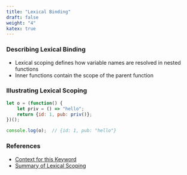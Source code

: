 ```yaml
---
title: "Lexical Binding"
draft: false
weight: "4"
katex: true
---
```


### Describing Lexical Binding
- Lexical scoping defines how variable names are resolved in nested functions
- Inner functions contain the scope of the parent function

### Illustrating Lexical Scoping
```js
let o = (function() {
    let priv = () => "hello";
    return {id: 1, pub: priv()};
})();

console.log(o);  // {id: 1, pub: "hello"}
```

### References
- [Context for this Keyword](https://gist.github.com/zcaceres/2a4ac91f9f42ec0ef9cd0d18e4e71262)
- [Summary of Lexical Scoping](https://stackoverflow.com/a/2896899/12777044)
